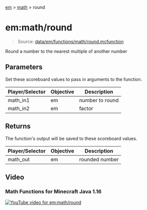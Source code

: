 [em](../../em.md) > [math](../math.md) > round

# em:math/round

> Source: [data/em/functions/math/round.mcfunction](../../../data/em/functions/math/round.mcfunction)

Round a number to the nearest multiple of another number

## Parameters

Set these scoreboard values to pass in arguments to the function.

| Player/Selector | Objective | Description     |
| --------------- | --------- | --------------- |
| math_in1        | em        | number to round |
| math_in2        | em        | factor          |

## Returns

The function's output will be saved to these scoreboard values.

| Player/Selector | Objective | Description    |
| --------------- | --------- | -------------- |
| math_out        | em        | rounded number |

## Video

### Math Functions for Minecraft Java 1.16

[![YouTube video for em:math/round](https://i3.ytimg.com/vi/gDObl5lCF1w/maxresdefault.jpg)](https://www.youtube.com/watch?v=gDObl5lCF1w)
